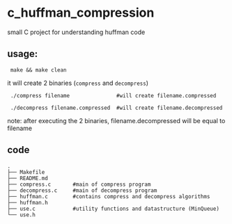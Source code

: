 # c_huffman_compression
small C project for understanding huffman code


## usage:

```shell
 make && make clean
```
it will create 2 binaries (`compress` and `decompress`)

```shell
 ./compress filename               #will create filename.compressed
 
 ./decompress filename.compressed  #will create filename.decompressed
```

note: after executing the 2 binaries, filename.decompressed will be equal to filename


## code

```
.
├── Makefile
├── README.md
├── compress.c       #main of compress program
├── decompress.c     #main of decompress program
├── huffman.c        #contains compress and decompress algorithms
├── huffman.h
├── use.c            #utility functions and datastructure (MinQueue)
└── use.h
```
